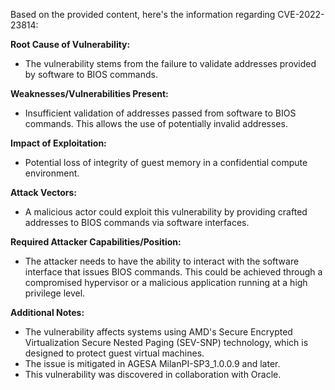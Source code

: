 Based on the provided content, here's the information regarding CVE-2022-23814:

**Root Cause of Vulnerability:**
- The vulnerability stems from the failure to validate addresses provided by software to BIOS commands.

**Weaknesses/Vulnerabilities Present:**
- Insufficient validation of addresses passed from software to BIOS commands. This allows the use of potentially invalid addresses.

**Impact of Exploitation:**
- Potential loss of integrity of guest memory in a confidential compute environment.

**Attack Vectors:**
- A malicious actor could exploit this vulnerability by providing crafted addresses to BIOS commands via software interfaces.

**Required Attacker Capabilities/Position:**
- The attacker needs to have the ability to interact with the software interface that issues BIOS commands. This could be achieved through a compromised hypervisor or a malicious application running at a high privilege level.

**Additional Notes:**
- The vulnerability affects systems using AMD's Secure Encrypted Virtualization Secure Nested Paging (SEV-SNP) technology, which is designed to protect guest virtual machines.
- The issue is mitigated in AGESA MilanPI-SP3_1.0.0.9 and later.
- This vulnerability was discovered in collaboration with Oracle.
